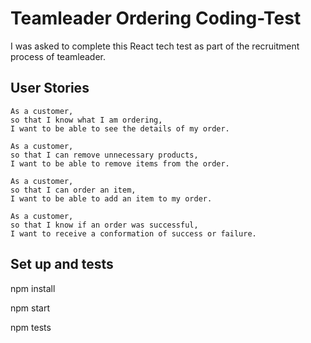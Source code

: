 # Teamleader Ordering Coding-Test
I was asked to complete this React tech test as part of the recruitment process of teamleader.

## User Stories

	As a customer,
	so that I know what I am ordering,
	I want to be able to see the details of my order.

	As a customer,
	so that I can remove unnecessary products,
	I want to be able to remove items from the order.

	As a customer,
	so that I can order an item,
	I want to be able to add an item to my order.

	As a customer,
	so that I know if an order was successful,
	I want to receive a conformation of success or failure.

## Set up and tests

npm install

npm start

npm tests
